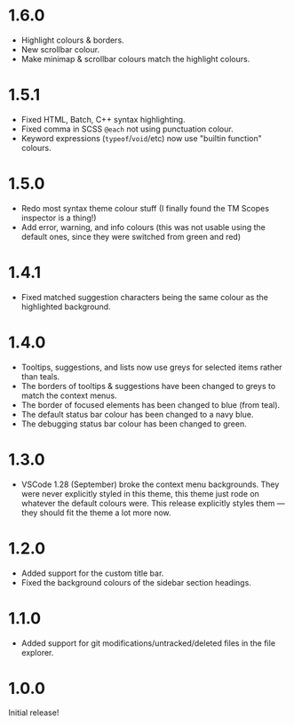 # 1.6.0

- Highlight colours & borders.
- New scrollbar colour.
- Make minimap & scrollbar colours match the highlight colours.


# 1.5.1

- Fixed HTML, Batch, C++ syntax highlighting.
- Fixed comma in SCSS `@each` not using punctuation colour.
- Keyword expressions (`typeof`/`void`/etc) now use "builtin function" colours.


# 1.5.0

- Redo most syntax theme colour stuff (I finally found the TM Scopes inspector is a thing!)
- Add error, warning, and info colours (this was not usable using the default ones, since they were switched from green and red)


# 1.4.1

- Fixed matched suggestion characters being the same colour as the highlighted background.


# 1.4.0

- Tooltips, suggestions, and lists now use greys for selected items rather than teals.
- The borders of tooltips & suggestions have been changed to greys to match the context menus.
- The border of focused elements has been changed to blue (from teal).
- The default status bar colour has been changed to a navy blue.
- The debugging status bar colour has been changed to green.


# 1.3.0

- VSCode 1.28 (September) broke the context menu backgrounds. They were never explicitly styled in this theme, this theme just rode on whatever the default colours were. This release explicitly styles them — they should fit the theme a lot more now.


# 1.2.0

- Added support for the custom title bar. 
- Fixed the background colours of the sidebar section headings.


# 1.1.0

- Added support for git modifications/untracked/deleted files in the file explorer.


# 1.0.0

Initial release!